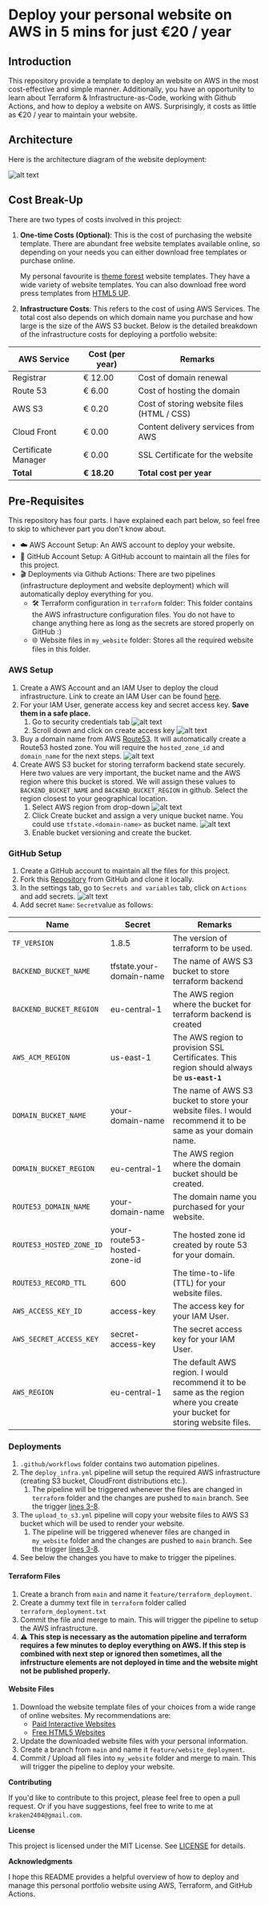 **Deploy your personal website on AWS in 5 mins for just €20 / year**
=============================

## Introduction

This repository provide a template to deploy an website on AWS in the most cost-effective and simple manner. Additionally, you have an opportunity to learn about Terraform & Infrastructure-as-Code, working with Github Actions, and how to deploy a website on AWS. Surprisingly, it costs as little as €20 / year to maintain your website.

## Architecture

Here is the architecture diagram of the website deployment: 

![alt text](images/website_architecture.png)

## Cost Break-Up

There are two types of costs involved in this project:
1. **One-time Costs (Optional)**: This is the cost of purchasing the website template. There are abundant free website templates available online, so depending on your needs you can either download free templates or purchase online.

    My personal favourite is [theme forest](https://themeforest.net/) website templates. They have a wide variety of website templates. You can also download free word press templates from [HTML5 UP](https://html5up.net).

2. **Infrastructure Costs**: This refers to the cost of using AWS Services. The total cost also depends on which domain name you purchase and how large is the size of the AWS S3 bucket. Below is the detailed breakdown of the infrastructure costs for deploying a portfolio website:

| AWS Service           | Cost (per year)   | Remarks                                            |
|-----------------------|-------------------|----------------------------------------------------|
| Registrar             | € 12.00           | Cost of domain renewal                             |
| Route 53              | € 6.00            | Cost of hosting the domain                         |
| AWS S3                | € 0.20            | Cost of storing website files (HTML / CSS)         |
| Cloud Front           | € 0.00            | Content delivery services from AWS                 |
| Certificate Manager   | € 0.00            | SSL Certificate for the website                    |
| **Total**             | **€ 18.20**       | **Total cost per year**                            |

## Pre-Requisites

This repository has four parts. I have explained each part below, so feel free to skip to whichever part you don't know about.
* ☁️ AWS Account Setup: An AWS account to deploy your website.
* 🐙 GitHub Account Setup: A GitHub account to maintain all the files for this project.
* 🎬 Deployments via Github Actions: There are two pipelines (infrastructure deployment and website deployment) which will automatically deploy everything for you.
    * 🛠️ Terraform configuration in `terraform` folder: This folder contains the AWS infrastructure configuration files. You do not have to change anything here as long as the secrets are stored properly on GitHub :)
    * 🌐 Website files in `my_website` folder: Stores all the required website files in this folder.

### AWS Setup

1. Create a AWS Account and an IAM User to deploy the cloud infrastructure. Link to create an IAM User can be found [here](https://docs.aws.amazon.com/IAM/latest/UserGuide/id_users_create.html).
2. For your IAM User, generate access key and secret access key. **Save them in a safe place.**
    1. Go to security credentials tab
    ![alt text](images/image.png)
    2. Scroll down and click on create access key
    ![alt text](images/image-1.png)
3. Buy a domain name from AWS [Route53](https://docs.aws.amazon.com/Route53/latest/DeveloperGuide/registrar-tld-list.html). It will automatically create a Route53 hosted zone. You will require the `hosted_zone_id` and `domain_name` for the next steps.
![alt text](images/image-2.png)
4. Create AWS S3 bucket for storing terraform backend state securely. Here two values are very important, the bucket name and the AWS region where this bucket is stored. We will assign these values to `BACKEND_BUCKET_NAME` and `BACKEND_BUCKET_REGION` in github. Select the region closest to your geographical location.
    1. Select AWS region from drop-down
    ![alt text](images/image-4.png)
    2. Click Create bucket and assign a very unique bucket name. You could use `tfstate.<domain-name>` as bucket name.
    ![alt text](images/image-3.png)
    3. Enable bucket versioning and create the bucket.

### GitHub Setup

1. Create a GitHub account to maintain all the files for this project.
2. Fork this [Repository](https://github.com/kraken24/personal-website-with-terraform) from GitHub and clone it locally.
3. In the settings tab, go to `Secrets and variables` tab, click on `Actions` and add secrets.
![alt text](images/image-5.png)
4. Add secret `Name`: `Secret`value as follows:

| Name                       | Secret                       | Remarks                                             |
|----------------------------|------------------------------|----------------------------------------------------|
| `TF_VERSION`               | 1.8.5                        | The version of terraform to be used.    |
| `BACKEND_BUCKET_NAME`      | tfstate.your-domain-name     | The name of AWS S3 bucket to store terraform backend          |
| `BACKEND_BUCKET_REGION`    | eu-central-1                 | The AWS region where the bucket for terraform backend is created  |
| `AWS_ACM_REGION`           | us-east-1                    | The AWS region to provision SSL Certificates. This region should always be **`us-east-1`** |
| `DOMAIN_BUCKET_NAME`       | your-domain-name             | The name of AWS S3 bucket to store your website files. I would recommend it to be same as your domain name.  |
| `DOMAIN_BUCKET_REGION`     | eu-central-1                 | The AWS region where the domain bucket should be created.          |
| `ROUTE53_DOMAIN_NAME`      | your-domain-name             | The domain name you purchased for your website.         |
| `ROUTE53_HOSTED_ZONE_ID`   | your-route53-hosted-zone-id  | The hosted zone id created by route 53 for your domain.          |
| `ROUTE53_RECORD_TTL`       | 600                          | The time-to-life (TTL) for your website files.                  |
| `AWS_ACCESS_KEY_ID`        | access-key                   | The access key for your IAM User.                             |
| `AWS_SECRET_ACCESS_KEY`    | secret-access-key            | The secret access key for your IAM User.                      |
| `AWS_REGION`               | eu-central-1                 | The default AWS region. I would recommend it to be same as the region where you create your bucket for storing website files.  |

### Deployments

1. `.github/workflows` folder contains two automation pipelines.
2. The `deploy_infra.yml` pipeline will setup the required AWS infrastructure (creating S3 bucket, CloudFront distributions etc.).
    1. The pipeline will be triggered whenever the files are changed in `terraform` folder and the changes are pushed to `main` branch. See the trigger [lines 3-8](https://github.com/kraken24/terraform-aws-website-deployer/blob/ed6148bd07a7114332195eb6e6295ac70aec661b/.github/workflows/deploy_infra.yml#L3C1-L8C23).
3. The `upload_to_s3.yml` pipeline will copy your website files to AWS S3 bucket which will be used to render your website.
    1. The pipeline will be triggered whenever files are changed in `my_website` folder and the changes are pushed to `main` branch. See the trigger [lines 3-8](https://github.com/kraken24/terraform-aws-website-deployer/blob/ed6148bd07a7114332195eb6e6295ac70aec661b/.github/workflows/upload_to_s3.yml#L3C1-L8C23).
4. See below the changes you have to make to trigger the pipelines.

#### Terraform Files

1. Create a branch from `main` and name it `feature/terraform_deployment`.
2. Create a dummy text file in `terraform` folder called `terraform_deployment.txt`
3. Commit the file and merge to main. This will trigger the pipeline to setup the AWS infrastructure.
4. ⚠️ **This step is necessary as the automation pipeline and terraform requires a few minutes to deploy everything on AWS. If this step is combined with next step or ignored then sometimes, all the infrstructure elements are not deployed in time and the website might not be published properly.**

#### Website Files

1. Download the website template files of your choices from a wide range of online websites. My recommendations are:
    * [Paid Interactive Websites](https://themeforest.net/)
    * [Free HTML5 Websites](https://html5up.net/)
2. Update the downloaded website files with your personal information.
3. Create a branch from `main` and name it `feature/website_deployment`.
4. Commit / Upload all files into `my_website` folder and merge to main. This will trigger the pipeline to deploy your website.

**Contributing**

If you'd like to contribute to this project, please feel free to open a pull request. Or if you have suggestions, feel free to write to me at `kraken2404@gmail.com`.

**License**

This project is licensed under the MIT License. See [LICENSE](LICENSE) for details.

**Acknowledgments**

I hope this README provides a helpful overview of how to deploy and manage this personal portfolio website using AWS, Terraform, and GitHub Actions.
